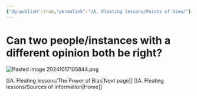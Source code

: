 ```yaml
---
{"dg-publish":true,"permalink":"/A. Fleating lessons/Points of View/"}
---
```


# Can two people/instances with a different opinion both be right?

![Pasted image 20241017105844.png](/img/user/Z.%20Assets/Pasted%20image%2020241017105844.png)

[[A. Fleating lessons/The Power of Bias\|Next page]]
[[A. Fleating lessons/Sources of information\|Home]]
